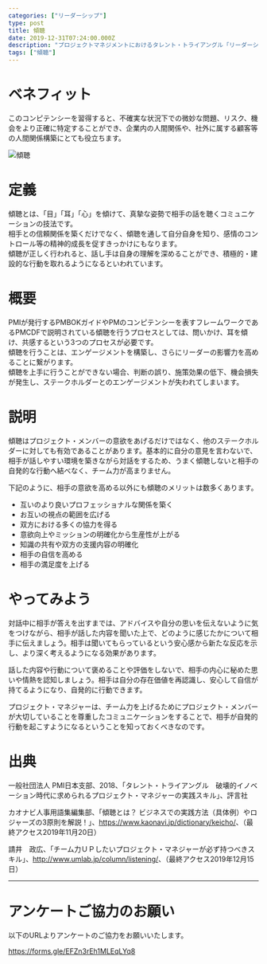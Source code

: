 ```yaml
---
categories: ["リーダーシップ"]
type: post
title: 傾聴
date: 2019-12-31T07:24:00.000Z
description: "プロジェクトマネジメントにおけるタレント・トライアングル「リーダーシップ」より、「傾聴」への理解を深めプロジェクト・マネジャーに必要とされるコンピテンシーを身に着けよう。"
tags: ["傾聴"]
---
```

# ベネフィット

このコンピテンシーを習得すると、不確実な状況下での微妙な問題、リスク、機会をより正確に特定することができ、企業内の人間関係や、社外に属する顧客等の人間関係構築にとても役立ちます。

![傾聴](/img/傾聴.png "傾聴")

# 定義

傾聴とは、「目」「耳」「心」を傾けて、真摯な姿勢で相手の話を聴くコミュニケーションの技法です。\
相手との信頼関係を築くだけでなく、傾聴を通して自分自身を知り、感情のコントロール等の精神的成長を促すきっかけにもなります。\
傾聴が正しく行われると、話し手は自身の理解を深めることができ、積極的・建設的な行動を取れるようになるといわれています。

# 概要

PMIが発行するPMBOKガイドやPMのコンピテンシーを表すフレームワークであるPMCDFで説明されている傾聴を行うプロセスとしては、問いかけ、耳を傾け、共感するという3つのプロセスが必要です。\
傾聴を行うことは、エンゲージメントを構築し、さらにリーダーの影響力を高めることに繋がります。\
傾聴を上手に行うことができない場合、判断の誤り、施策効果の低下、機会損失が発生し、ステークホルダーとのエンゲージメントが失われてしまいます。

# 説明

傾聴はプロジェクト・メンバーの意欲をあげるだけではなく、他のステークホルダーに対しても有効であることがあります。基本的に自分の意見を言わないで、相手が話しやすい環境を築きながら対話をするため、うまく傾聴しないと相手の自発的な行動へ結べなく、チーム力が高まりません。

下記のように、相手の意欲を高める以外にも傾聴のメリットは数多くあります。

* 互いのより良いプロフェッショナルな関係を築く
* お互いの視点の範囲を広げる
* 双方における多くの協力を得る
* 意欲向上やミッションの明確化から生産性が上がる
* 知識の共有や双方の支援内容の明確化
* 相手の自信を高める
* 相手の満足度を上げる

# やってみよう

対話中に相手が答えを出すまでは、アドバイスや自分の思いを伝えないように気をつけながら、相手が話した内容を聞いた上で、どのように感じたかについて相手に伝えましょう。相手は聞いてもらっているという安心感から新たな反応を示し、より深く考えるようになる効果があります。

話した内容や行動について褒めることや評価をしないで、相手の内心に秘めた思いや情熱を認知しましょう。相手は自分の存在価値を再認識し、安心して自信が持てるようになり、自発的に行動できます。

プロジェクト・マネジャーは、チーム力を上げるためにプロジェクト・メンバーが大切していることを尊重したコミュニケーションをすることで、相手が自発的行動を起こすようになるということを知っておくべきなのです。

# 出典

一般社団法人 PMI日本支部、2018、「タレント・トライアングル　破壊的イノベーション時代に求められるプロジェクト・マネジャーの実践スキル」、評言社

カオナビ人事用語集編集部、「傾聴とは？ ビジネスでの実践方法（具体例）やロジャーズの3原則を解説！」、<https://www.kaonavi.jp/dictionary/keicho/>、（最終アクセス2019年11月20日）

請井　政広、「チーム力ＵＰしたいプロジェクト・マネジャーが必ず持つべきスキル」、<http://www.umlab.jp/column/listening/>、（最終アクセス2019年12月15日）

---

# アンケートご協力のお願い

以下のURLよりアンケートのご協力をお願いいたします。

https://forms.gle/EFZn3rEh1MLEqLYq8
